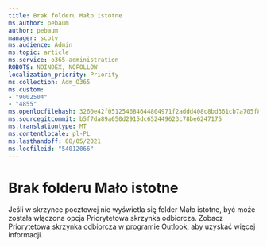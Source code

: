 ```yaml
---
title: Brak folderu Mało istotne
ms.author: pebaum
author: pebaum
manager: scotv
ms.audience: Admin
ms.topic: article
ms.service: o365-administration
ROBOTS: NOINDEX, NOFOLLOW
localization_priority: Priority
ms.collection: Adm_O365
ms.custom:
- "9002504"
- "4855"
ms.openlocfilehash: 3260e42f051254684644804971f2addd408c8bd361cb7a705f8712f5fa0b952e
ms.sourcegitcommit: b5f7da89a650d2915dc652449623c78be6247175
ms.translationtype: MT
ms.contentlocale: pl-PL
ms.lasthandoff: 08/05/2021
ms.locfileid: "54012066"
---
```

# <a name="missing-clutter-folder"></a>Brak folderu Mało istotne

Jeśli w skrzynce pocztowej nie wyświetla się folder Mało istotne, być może została włączona opcja Priorytetowa skrzynka odbiorcza. Zobacz [Priorytetowa skrzynka odbiorcza w programie Outlook](https://support.office.com/article/focused-inbox-for-outlook-f445ad7f-02f4-4294-a82e-71d8964e3978), aby uzyskać więcej informacji.
